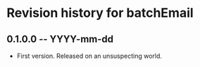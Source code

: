 # Revision history for batchEmail

## 0.1.0.0 -- YYYY-mm-dd

* First version. Released on an unsuspecting world.
